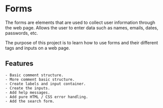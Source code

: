 # Forms

The forms are elements that are used to collect user information through the web page. Allows the user to enter data such as names, emails, dates, passwords, etc.

The purpose of this project is to learn how to use forms and their different tags and inputs on a web page.

## Features

    - Basic comment structure.
    - More comment basic structure.
    - Create labels and input container.
    - Create the inputs.
    - Add help messages.
    - Add pure HTML / CSS error handling.
    - Add the search form.
